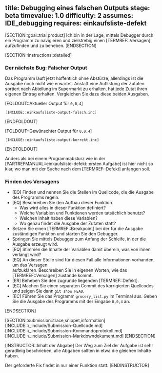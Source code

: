title: Debugging eines falschen Outputs
stage: beta
timevalue: 1.0
difficulty: 2
assumes: IDE_debugging
requires: einkaufsliste-defekt
---
[SECTION::goal::trial,product]
Ich bin in der Lage, mittels Debugger durch ein Programm zu navigieren und zielstrebig einen 
[TERMREF::Versagen] aufzufinden und zu beheben.
[ENDSECTION]

[SECTION::instructions::detailed]

### Der nächste Bug: Falscher Output

Das Programm läuft jetzt hoffentlich ohne Abstürze, allerdings ist die Ausgabe noch nicht 
wie erwartet.
Anstatt eine Auflistung der Zutaten sortiert nach Abteilung im Supermarkt zu erhalten, hat 
jede Zutat ihren eigenen Eintrag erhalten.
Vergleichen Sie dazu diese beiden Ausgaben.

[FOLDOUT::Aktueller Output für `0,0,4`]
```console
[INCLUDE::einkaufsliste-output-falsch.inc]
```
[ENDFOLDOUT]

[FOLDOUT::Gewünschter Output für `0,0,4`]
```console
[INCLUDE::einkaufsliste-output-korrekt.inc]
```
[ENDFOLDOUT]

Anders als bei einem Programmabsturz wie in der [PARTREFMANUAL::einkaufsliste-defekt::ersten Aufgabe]
ist hier nicht so klar, wo man mit der Suche nach dem [TERMREF::Defekt] anfangen soll.


### Finden des Versagens

- [EQ] Finden und nennen Sie die Stellen im Quellcode, die die Ausgabe des Programms regeln.
- [EQ] Beschreiben Sie den Aufbau dieser Funktion.
    - Was wird alles in dieser Funktion definiert?
    - Welche Variablen und Funktionen werden tatsächlich benutzt?
    - Welchen Inhalt haben diese Variablen?
    - Wo genau findet die Ausgabe der Zutaten statt?
- Setzen Sie einen [TERMREF::Breakpoint] bei der für die Ausgabe zuständigen Funktion und starten Sie 
  den Debugger.
- Springen Sie mittels Debugger zum Anfang der Schleife, in der die Ausgabe erzeugt wird.
- [EQ] Stimmen die Inhalte der Variablen damit überein, was von ihnen verlangt wird?
- [EQ] An dieser Stelle sind für diesen Fall alle Informationen vorhanden, um das Versagen  
  aufzuklären. 
  Beschreiben Sie in eigenen Worten, wie das [TERMREF::Versagen] zustande kommt.
- [ER] Beheben Sie den zugrunde liegenden [TERMREF::Defekt].
- [EC] Machen Sie einen separaten Commit des korrigierten Quellcodes und zeigen Sie dann
  `git show HEAD`.
- [EC] Führen Sie das Programm `grocery_list.py` im Terminal aus. 
  Geben Sie die Ausgabe des Programms mit der Eingabe `0,0,4` an.

[ENDSECTION]

[SECTION::submission::trace,snippet,information]
[INCLUDE::/_include/Submission-Quellcode.md]
[INCLUDE::/_include/Submission-Kommandoprotokoll.md]
[INCLUDE::/_include/Submission-Markdowndokument.md]
[ENDSECTION]

[INSTRUCTOR::Inhalt der Abgabe]
Der Weg zum Ziel der Aufgabe ist sehr geradlinig beschrieben, alle Abgaben sollten in etwa die 
gleichen Inhalte haben.

Der geforderte Fix findet in nur einer Funktion statt.
[ENDINSTRUCTOR]
